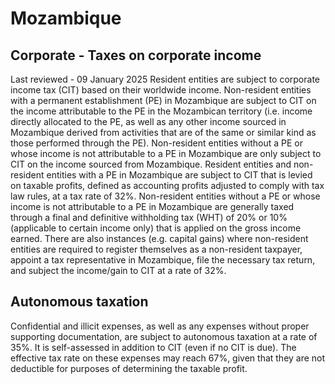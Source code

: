 # Mozambique
## Corporate - Taxes on corporate income
Last reviewed - 09 January 2025
Resident entities are subject to corporate income tax (CIT) based on their worldwide income.
Non-resident entities with a permanent establishment (PE) in Mozambique are subject to CIT on the income attributable to the PE in the Mozambican territory (i.e. income directly allocated to the PE, as well as any other income sourced in Mozambique derived from activities that are of the same or similar kind as those performed through the PE).
Non-resident entities without a PE or whose income is not attributable to a PE in Mozambique are only subject to CIT on the income sourced from Mozambique.
Resident entities and non-resident entities with a PE in Mozambique are subject to CIT that is levied on taxable profits, defined as accounting profits adjusted to comply with tax law rules, at a tax rate of 32%.
Non-resident entities without a PE or whose income is not attributable to a PE in Mozambique are generally taxed through a final and definitive withholding tax (WHT) of 20% or 10% (applicable to certain income only) that is applied on the gross income earned. There are also instances (e.g. capital gains) where non-resident entities are required to register themselves as a non-resident taxpayer, appoint a tax representative in Mozambique, file the necessary tax return, and subject the income/gain to CIT at a rate of 32%.
## Autonomous taxation
Confidential and illicit expenses, as well as any expenses without proper supporting documentation, are subject to autonomous taxation at a rate of 35%. It is self-assessed in addition to CIT (even if no CIT is due). The effective tax rate on these expenses may reach 67%, given that they are not deductible for purposes of determining the taxable profit.
